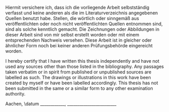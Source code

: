 Hiermit versichere ich, dass ich die vorliegende Arbeit selbstständig verfasst und keine anderen als die im Literaturverzeichnis angegebenen Quellen benutzt habe. Stellen, die wörtlich oder sinngemäß aus veröffentlichten oder noch nicht veröffentlichten Quellen entnommen sind, sind als solche kenntlich gemacht. Die Zeichnungen oder Abbildungen in dieser Arbeit sind von mir selbst erstellt worden oder mit einem entsprechenden Nachweis versehen. Diese Arbeit ist in gleicher oder ähnlicher Form noch bei keiner anderen Prüfungsbehörde eingereicht worden.



I hereby certify that I have written this thesis independently and have not used any sources other than those listed in the bibliography. Any passages taken verbatim or in spirit from published or unpublished sources are labelled as such. The drawings or illustrations in this work have been created by myself or have been labelled accordingly. This thesis has not been submitted in the same or a similar form to any other examination authority.

Aachen, \datum  ____________, ________________________

